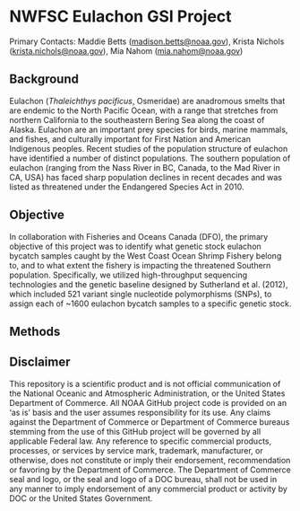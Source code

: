 
# NWFSC Eulachon GSI Project

Primary Contacts: Maddie Betts (madison.betts@noaa.gov), Krista Nichols (krista.nichols@noaa.gov), Mia Nahom (mia.nahom@noaa.gov)

## Background

Eulachon (*Thaleichthys pacificus*, Osmeridae) are anadromous smelts that are endemic to the North Pacific Ocean, with a range that stretches from northern California to the southeastern Bering Sea along the coast of Alaska. Eulachon are an important prey species for birds, marine mammals, and fishes, and culturally important for First Nation and American Indigenous peoples. Recent studies of the population structure of eulachon have identified a number of distinct populations. The southern population of eulachon (ranging from the Nass River in BC, Canada, to the Mad River in CA, USA) has faced sharp population declines in recent decades and was listed as threatened under the Endangered Species Act in 2010. 

## Objective

In collaboration with Fisheries and Oceans Canada (DFO), the primary objective of this project was to identify what genetic stock eulachon bycatch samples caught by the West Coast Ocean Shrimp Fishery belong to, and to what extent the fishery is impacting the threatened Southern population. Specifically, we utilized high-throughput sequencing technologies and the genetic baseline designed by Sutherland et al. (2012), which included 521 variant single nucleotide polymorphisms (SNPs), to  assign each of ~1600 eulachon bycatch samples to a specific genetic stock.

## Methods



## Disclaimer

This repository is a scientific product and is not official communication of the National Oceanic and Atmospheric Administration, or the United States Department of Commerce. All NOAA GitHub project code is provided on an ‘as is’ basis and the user assumes responsibility for its use. Any claims against the Department of Commerce or Department of Commerce bureaus stemming from the use of this GitHub project will be governed by all applicable Federal law. Any reference to specific commercial products, processes, or services by service mark, trademark, manufacturer, or otherwise, does not constitute or imply their endorsement, recommendation or favoring by the Department of Commerce. The Department of Commerce seal and logo, or the seal and logo of a DOC bureau, shall not be used in any manner to imply endorsement of any commercial product or activity by DOC or the United States Government.